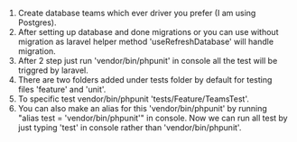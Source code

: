 1. Create database teams which ever driver you prefer (I am using Postgres).
2. After setting up database and done migrations or you can use without migration as laravel helper method
'useRefreshDatabase' will handle migration.
3. After 2 step just run 'vendor/bin/phpunit' in console  all the test will be triggred by laravel.
4. There are two folders added under tests folder by default for testing files 'feature' and 'unit'.
5. To specific test  vendor/bin/phpunit 'tests/Feature/TeamsTest'.
6. You can also make an alias for this 'vendor/bin/phpunit' by running "alias test = 'vendor/bin/phpunit'" in console.
   Now we can run all test by just typing 'test' in console rather than 'vendor/bin/phpunit'.
   
    



